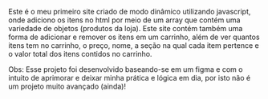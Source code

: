 Este é o meu primeiro site criado de modo dinâmico utilizando javascript, onde adiciono os itens no html por meio de um array que contém uma variedade de objetos (produtos da loja). Este site contém também uma forma de adicionar e remover os itens em um carrinho, além de ver quantos itens tem no carrinho, o preço, nome, a seção na qual cada item pertence e o valor total dos itens contidos no carrinho.

Obs: Esse projeto foi desenvolvido baseando-se em um figma e com o intuito de aprimorar e deixar minha prática e lógica em dia, por isto não é um projeto muito avançado (ainda)!

